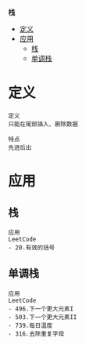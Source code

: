 **栈**
- [定义](#定义)
- [应用](#应用)
  - [栈](#栈)
  - [单调栈](#单调栈)

# 定义 #
```
定义
只能在尾部插入、删除数据

特点
先进后出
```

# 应用 #
## 栈 ##
```
应用
LeetCode  
- 20.有效的括号
```

## 单调栈 ## 
```
应用
LeetCode  
- 496.下一个更大元素I
- 503.下一个更大元素II
- 739.每日温度
- 316.去除重复字母
```
